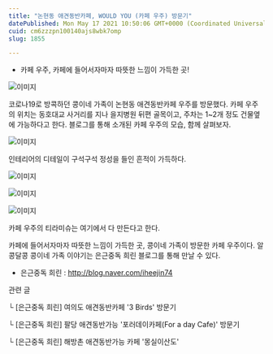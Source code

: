 ```yaml
---
title: "논현동 애견동반카페, WOULD YOU (카페 우주) 방문기"
datePublished: Mon May 17 2021 10:50:06 GMT+0000 (Coordinated Universal Time)
cuid: cm6zzzpn100140ajs8wbk7omp
slug: 1855

---
```



- 카페 우주, 카페에 들어서자마자 따뜻한 느낌이 가득한 곳!

![이미지](https://cdn.hashnode.com/res/hashnode/image/upload/v1739249060483/9e5ef5a2-317d-4dfe-9b84-d9886bcce7ed.png)

코로나19로 방콕하던 콩이네 가족이 논현동 애견동반카페 우주를 방문했다. 카페 우주의 위치는 동호대교 사거리를 지나 을지병원 뒤편 골목이고, 주차는 1~2개 정도 건물옆에 가능하다고 한다. 블로그를 통해 소개된 카페 우주의 모습, 함께 살펴보자.

![이미지](https://cdn.hashnode.com/res/hashnode/image/upload/v1739249063142/9c4d3a5f-55cb-4ec6-847d-41d7b82fb91d.png)

인테리어의 디테일이 구석구석 정성을 들인 흔적이 가득하다.

![이미지](https://cdn.hashnode.com/res/hashnode/image/upload/v1739249065714/601dfba0-598e-4e2c-8279-d408434cd940.png)

![이미지](https://cdn.hashnode.com/res/hashnode/image/upload/v1739249068194/96da9fa2-38bf-4895-9ca3-3d4d95ce0b40.png)

![이미지](https://cdn.hashnode.com/res/hashnode/image/upload/v1739249071095/6f0c0b7d-93ed-4d0d-b16b-fe0aa4329211.png)

카페 우주의 티라미슈는 여기에서 다 만든다고 한다.

카페에 들어서자마자 따뜻한 느낌이 가득한 곳, 콩이네 가족이 방문한 카페 우주이다. 알콩달콩 콩이네 가족 이야기는 은근중독 희린 블로그를 통해 만날 수 있다.

- 은근중독 희린 : http://blog.naver.com/iheejin74

관련 글

└ [은근중독 희린] 여의도 애견동반카페 '3 Birds' 방문기

└ [은근중독 희린] 팔당 애견동반가능 '포러데이카페(For a day Cafe)' 방문기

└ [은근중독 희린] 해방촌 애견동반가능 카페 '몽실이산도'